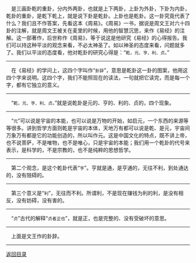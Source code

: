 &emsp;是三画卦乾的重卦，分内外两卦，也就是上下两卦，上卦为外卦，下卦为内卦，乾卦的重卦，是乾下乾上，就是说下卦是乾卦。上卦也是乾卦。这一卦究竟代表了什么？我们且不作答案，先看这本《周易》。《周易》一书，据说是周文王对六十四卦的注解，就是周文王被关在麦里的时候，用他的智慧沉思，来作《易经》的注解。这一部著作，后世称作《周易》，等于说这是他研究《易经》的心得报告。我们可以持这种平淡的观念来看，不必太神圣了。如以神圣的态度来看，问题就多了。我们以平淡的态度看，他对乾卦的研究心得是：“``乾，元、亨、利、贞。``”
___
&emsp;在《易经》的学问上，这四个字叫作“``卦辞``”，意思是乾卦这一卦的图案，他用这四个字来说明。这四个字，我们不能照现在的读法，一句就把它读完，而是每一个字，都有它独立的意义。
___
&emsp;“``乾，元、亨、利、贞。``”就是说乾卦是元的、亨的、利的、贞的，四个现象。
___
&emsp;“``元``”可以说是宇宙的本能，也可以说是万物的开始，如启元，一个东西的来源等等很多。讲到哲学方面则乾是宇宙的本体，天地万有都可以说是乾、是元，宇宙间万象万有都是它的功能创造的，所以叫作元。这是中国文化的特点，既不讲上帝，也不说菩萨，不是唯物，也不是唯心，只是宇宙的本能；我们用一个乾卦的代号来表示，是科学的，不是宗教的，也不是纯粹的思想哲学。
___
&emsp;第二个观念，是这个乾卦代表“``亨``”。亨就是通，是亨通的，无往不利，到处通达的，没有阻碍的。
___
&emsp;第三个意义是“``利``”，无往而不利。所谓利，不是现在赚钱为利的利，是没有相反，没有妨碍，没有害的。
___
&emsp;“``贞``”古代的解释“``贞者正也``”，就是正，也是完整的、没有受破坏的意思。
___
&emsp;上面是文王作的卦辞。
___
[返回目录](../../master/README.md#目录)